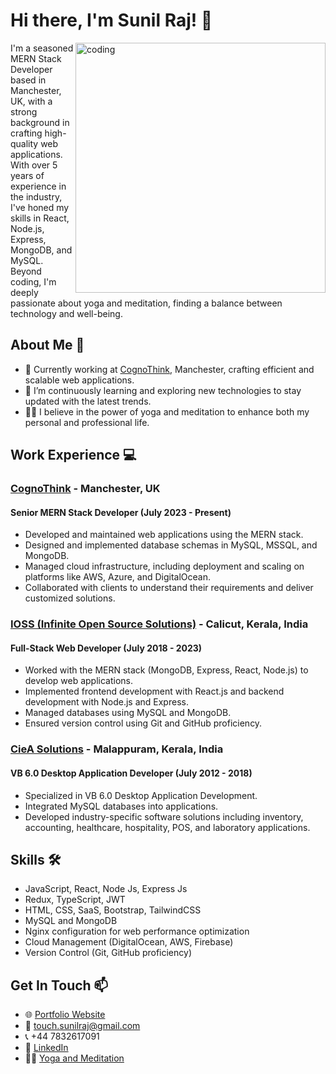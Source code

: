 <!-- Header -->

# Hi there, I'm Sunil Raj! 👋
<img align="right" alt="coding" width="400" src="https://user-images.githubusercontent.com/55389276/140866485-8fb1c876-9a8f-4d6a-98dc-08c4981eaf70.gif">

<!-- Introduction -->
I'm a seasoned MERN Stack Developer based in Manchester, UK, with a strong background in crafting high-quality web applications. With over 5 years of experience in the industry, I've honed my skills in React, Node.js, Express, MongoDB, and MySQL. Beyond coding, I'm deeply passionate about yoga and meditation, finding a balance between technology and well-being.

<!-- About Me -->
## About Me 🚀
- 💼 Currently working at [CognoThink](https://www.cognothink.com), Manchester, crafting efficient and scalable web applications.
- 🌱 I’m continuously learning and exploring new technologies to stay updated with the latest trends.
- 🧘‍♂️ I believe in the power of yoga and meditation to enhance both my personal and professional life.

<!-- Work Experience -->
## Work Experience 💻
### [CognoThink](https://www.cognothink.com) - Manchester, UK
#### Senior MERN Stack Developer (July 2023 - Present)
- Developed and maintained web applications using the MERN stack.
- Designed and implemented database schemas in MySQL, MSSQL, and MongoDB.
- Managed cloud infrastructure, including deployment and scaling on platforms like AWS, Azure, and DigitalOcean.
- Collaborated with clients to understand their requirements and deliver customized solutions.

### [IOSS (Infinite Open Source Solutions)](https://www.ioss.in) - Calicut, Kerala, India
#### Full-Stack Web Developer (July 2018 - 2023)
- Worked with the MERN stack (MongoDB, Express, React, Node.js) to develop web applications.
- Implemented frontend development with React.js and backend development with Node.js and Express.
- Managed databases using MySQL and MongoDB.
- Ensured version control using Git and GitHub proficiency.

### [CieA Solutions](https://www.cieasolution.com) - Malappuram, Kerala, India
#### VB 6.0 Desktop Application Developer (July 2012 - 2018)
- Specialized in VB 6.0 Desktop Application Development.
- Integrated MySQL databases into applications.
- Developed industry-specific software solutions including inventory, accounting, healthcare, hospitality, POS, and laboratory applications.

<!-- Skills -->
## Skills 🛠️
- JavaScript, React, Node Js, Express Js
- Redux, TypeScript, JWT
- HTML, CSS, SaaS, Bootstrap, TailwindCSS
- MySQL and MongoDB
- Nginx configuration for web performance optimization
- Cloud Management (DigitalOcean, AWS, Firebase)
- Version Control (Git, GitHub proficiency)

<!-- Contact Section -->
## Get In Touch 📫
- 🌐 [Portfolio Website](https://www.touchsunil.com)
- 📧 [touch.sunilraj@gmail.com](mailto:touch.sunilraj@gmail.com)
- 📞 +44 7832617091
- 🔗 [LinkedIn](https://www.linkedin.com/in/sunilraj-pazhamkannur-94b416203/)
- 🧘‍♂️ [Yoga and Meditation](https://www.artofliving.org/uk-en)
